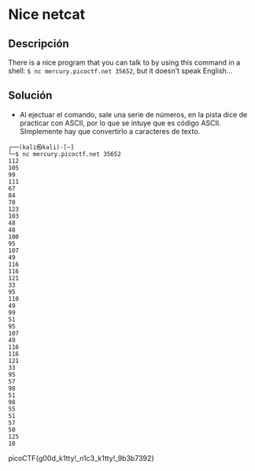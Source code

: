 # Nice netcat

## Descripción
There is a nice program that you can talk to by using this command in a shell: `$ nc mercury.picoctf.net 35652`, but it doesn't speak English...

## Solución
- Al ejectuar el comando, sale una serie de números, en la pista dice de practicar con ASCII, por lo que se intuye que es código ASCII. SImplemente hay que convertirlo a caracteres de texto.
```
┌──(kali㉿kali)-[~]
└─$ nc mercury.picoctf.net 35652
112 
105 
99 
111 
67 
84 
70 
123 
103 
48 
48 
100 
95 
107 
49 
116 
116 
121 
33 
95 
110 
49 
99 
51 
95 
107 
49 
116 
116 
121 
33 
95 
57 
98 
51 
98 
55 
51 
57 
50 
125 
10 
```

picoCTF{g00d_k1tty!_n1c3_k1tty!_9b3b7392}